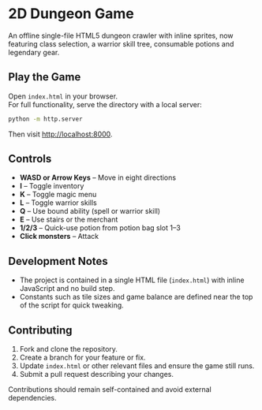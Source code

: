 # 2D Dungeon Game

An offline single-file HTML5 dungeon crawler with inline sprites, now featuring class selection, a warrior skill tree, consumable potions and legendary gear.

## Play the Game
Open `index.html` in your browser.  
For full functionality, serve the directory with a local server:

```bash
python -m http.server
```

Then visit [http://localhost:8000](http://localhost:8000).

## Controls
- **WASD or Arrow Keys** – Move in eight directions
- **I** – Toggle inventory
- **K** – Toggle magic menu
- **L** – Toggle warrior skills
 - **Q** – Use bound ability (spell or warrior skill)
- **E** – Use stairs or the merchant
- **1/2/3** – Quick-use potion from potion bag slot 1–3
- **Click monsters** – Attack

## Development Notes
- The project is contained in a single HTML file (`index.html`) with inline JavaScript and no build step.
- Constants such as tile sizes and game balance are defined near the top of the script for quick tweaking.

## Contributing
1. Fork and clone the repository.
2. Create a branch for your feature or fix.
3. Update `index.html` or other relevant files and ensure the game still runs.
4. Submit a pull request describing your changes.

Contributions should remain self-contained and avoid external dependencies.
